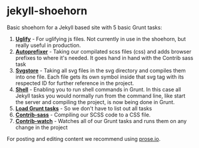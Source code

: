 jekyll-shoehorn
===============

Basic shoehorn for a Jekyll based site with 5 basic Grunt tasks: 

1. [**Uglify**](https://github.com/gruntjs/grunt-contrib-uglify "Uglify") - For uglifying js files. Not currently in use in the shoehorn, but really useful in production.
2. [**Autoprefixer**](https://github.com/nDmitry/grunt-autoprefixer "Autoprefixer") - Taking our compilated scss files (css) and adds browser prefixes to where it's needed. It goes hand in hand with the Contrib sass task
3. [**Svgstore**](https://github.com/FWeinb/grunt-svgstore "Svgstore") - Taking all svg files in the svg directory and compiles them into one file. Each file gets its own symbol inside that svg tag with its respected ID for further reference in the project. 
4. [**Shell**](https://github.com/sindresorhus/grunt-shell "Shell") - Enabling you to run shell commands in Grunt. In this case all Jekyll tasks you would normally run from the command line, like start the server and compiling the project, is now being done in Grunt. 
5. [**Load Grunt tasks**](https://github.com/sindresorhus/load-grunt-tasks "Load Grunt Tasks") - So we don't have to list out all tasks
6. [**Contrib-sass**](https://github.com/gruntjs/grunt-contrib-sass "Contrib SASS") - Compiling our SCSS code to a CSS file. 
7. [**Contrib-watch**](https://github.com/gruntjs/grunt-contrib-watch "Contrib watch") - Watches all of our Grunt tasks and runs them on any change in the project 

For posting and editing content we recommend using [prose.io](http://prose.io/ "Prose").

